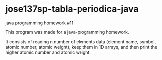 # jose137sp-tabla-periodica-java
java programming homework #11

This program was made for a java-programming homework.

It consists of reading n number of elements data (element name, symbol, atomic number, atomic weight), keep them in 1D arrays, and then print the higher atomic number and atomic weight.
